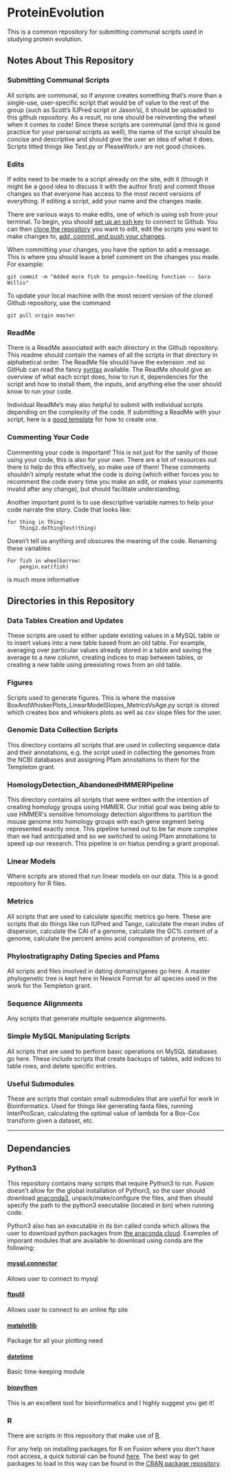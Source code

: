# ProteinEvolution

This  is a common repository for submitting communal scripts used in studying protein evolution. 

## Notes About This Repository
### Submitting Communal Scripts
All scripts are communal, so if anyone creates something that’s more than a single-use, user-specific script that would be of value to the rest of the group (such as Scott’s IUPred script or Jason’s), it should be uploaded to this github repository. As a result, no one should be reinventing the wheel when it comes to code! Since these scripts are communal (and this is good practice for your personal scripts as well), the name of the script should be concise and descriptive and should give the user an idea of what it does. Scripts titled things like Test.py or PleaseWork.r are not good choices. 

### Edits
If edits need to be made to a script already on the site, edit it (though it might be a good idea to discuss it with the author first) and commit those changes so that everyone has access to the most recent versions of everything. If editing a script, add your name and the changes made. 

There are various ways to make edits, one of which is using ssh from your terminal. To begin, you should [set up an ssh key](https://help.github.com/en/articles/connecting-to-github-with-ssh) to connect to Github. You can then [clone the repository](https://confluence.atlassian.com/bitbucket/clone-a-repository-223217891.html) you want to edit, edit the scripts you want to make changes to, [add, commit, and push your changes](https://dev.to/juni/git-and-github---must-know-commands-to-make-your-first-commit-333c). 

When committing your changes, you have the option to add a message. This is where you should leave a brief comment on the changes you made. For example:

```
git commit -m "Added more fish to penguin-feeding function -- Sara Willis"
```

To update your local machine with the most recent version of the cloned Github repository, use the command

```
git pull origin master
```

### ReadMe
There is a ReadMe associated with each directory in the Github repository. This readme should contain the names of all the scripts in that directory in alphabetical order. The ReadMe file should have the extension .md so GitHub can read the fancy [syntax](https://help.github.com/articles/basic-writing-and-formatting-syntax/) available. The ReadMe should give an overview of what each script does, how to run it, dependencies for the script and how to install them, the inputs, and anything else the user should know to run your code. 

Individual ReadMe’s may also helpful to submit with individual scripts depending on the complexity of the code. If submitting a ReadMe with your script, here is a [good template](https://gist.github.com/PurpleBooth/109311bb0361f32d87a2) for how to create one.

### Commenting Your Code
Commenting your code is important! This is not just for the sanity of those using your code, this is also for your own. There are a lot of resources out there to help do this effectively, so make use of them! These comments shouldn’t simply restate what the code is doing (which either forces you to recomment the code every time you make an edit, or makes your comments invalid after any change), but should facilitate understanding. 

Another important point is to use descriptive variable names to help your code narrate the story. Code that looks like:

```
for thing in Thing:
	Thing2.doThingTest(thing)
```

Doesn’t tell us anything and obscures the meaning of the code. Renaming these variables

```
For fish in wheelbarrow:
	pengin.eat(fish)
```

is much more informative


## Directories in this Repository

### Data Tables Creation and Updates
These scripts are used to either update existing values in a MySQL table or to insert values into a new table based from an old table. For example, averaging over particular values already stored in a table and saving the average to a new column, creating indices to map between tables, or creating a new table using preexisting rows from an old table.

### Figures 
Scripts used to generate figures. This is where the massive BoxAndWhiskerPlots_LinearModelSlopes_MetricsVsAge.py script is stored which creates box and whiskers plots as well as csv slope files for the user.

### Genomic Data Collection Scripts
This directory contains all scripts that are used in collecting sequence data and their annotations, e.g. the script used in collecting the genomes from the NCBI databases and assigning Pfam annotations to them for the Templeton grant. 

### HomologyDetection_AbandonedHMMERPipeline
This directory contains all scripts that were written with the intention of creating homology groups using HMMER. Our initial goal was being able to use HMMER's sensitive hmomology detection algorithms to partition the mouse genome into homology groups with each gene segment being represented exactly once. This pipeline turned out to be far more complex than we had anticipated and so we switched to using Pfam annotations to speed up our research. This pipeline is on hiatus pending a grant proposal.

### Linear Models
Where scripts are stored that run linear models on our data. This is a good repository for R files.

### Metrics
All scripts that are used to calculate specific metrics go here. These are scripts that do things like run IUPred and Tango, calculate the mean index of dispersion, calculate the CAI of a genome, calculate the GC% content of a genome, calculate the percent amino acid composition of proteins, etc.

### Phylostratigraphy Dating Species and Pfams
All scripts and files involved in dating domains/genes go here. A master phylogenetic tree is kept here in Newick Format for all species used in the work for the Templeton grant.

### Sequence Alignments
Any scripts that generate multiple sequence alignments.

### Simple MySQL Manipulating Scripts
All scripts that are used to perform basic operations on MySQL databases go here. These include scripts that create backups of tables, add indices to table rows, and delete specific entries. 

### Useful Submodules
These are scripts that contain small submodules that are useful for work in Bioinformatics. Used for things like generating fasta files, running InterProScan, calculating the optimal value of lambda for a Box-Cox transform given a dataset, etc.

---------------

## Dependancies 

### Python3
This repository contains many scripts that require Python3 to run. Fusion doesn't allow for the global installation of Python3, so the user should download [anaconda3](https://www.anaconda.com/distribution/), unpack/make/configure the files, and then should specify the path to the python3 executable (located in bin) when running code. 

Python3 also has an executable in its bin called conda which allows the user to download python packages from [the anaconda cloud](https://anaconda.org/). Examples of imporant modules that are available to download using conda are the following:

#### [mysql.connector](https://anaconda.org/anaconda/mysql-connector-python)
Allows user to connect to mysql

#### [ftputil](https://anaconda.org/conda-forge/ftputil)
Allows user to connect to an online ftp site

#### [matplotlib](https://anaconda.org/conda-forge/matplotlib)
Package for all your plotting need

#### [datetime](https://anaconda.org/trentonoliphant/datetime)
Basic time-keeping module

#### [biopython](https://anaconda.org/anaconda/biopython)
This is an excellent tool for bioinformatics and I highly suggest you get it!

### R
There are scripts in this repository that make use of [R](https://www.r-project.org/). 

For any help on installing packages for R on Fusion where you don't have root access, a quick tutorial can be found [here](https://cmdlinetips.com/2012/05/how-to-install-a-r-package-locally-and-load-it-easily/). The best way to get packages to load in this way can be found in the [CRAN package repository](https://cran.r-project.org/web/packages/).
